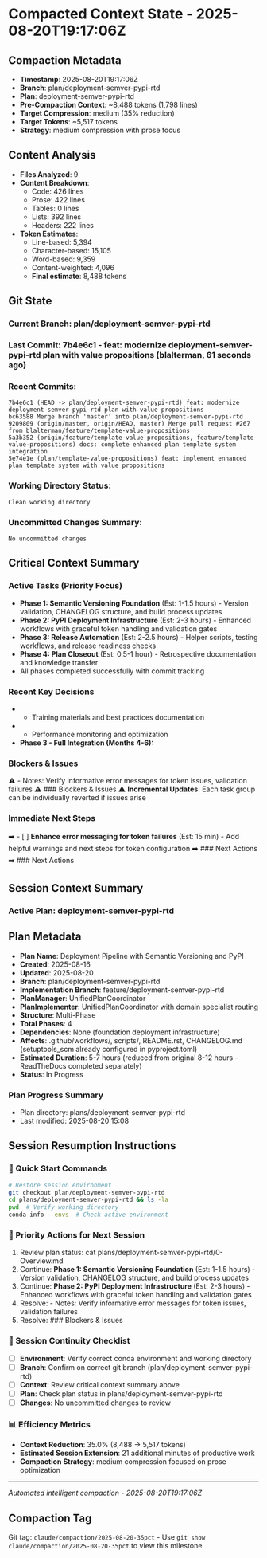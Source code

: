 # Compacted Context State - 2025-08-20T19:17:06Z

## Compaction Metadata
- **Timestamp**: 2025-08-20T19:17:06Z
- **Branch**: plan/deployment-semver-pypi-rtd
- **Plan**: deployment-semver-pypi-rtd
- **Pre-Compaction Context**: ~8,488 tokens (1,798 lines)
- **Target Compression**: medium (35% reduction)
- **Target Tokens**: ~5,517 tokens
- **Strategy**: medium compression with prose focus

## Content Analysis
- **Files Analyzed**: 9
- **Content Breakdown**: 
  - Code: 426 lines
  - Prose: 422 lines  
  - Tables: 0 lines
  - Lists: 392 lines
  - Headers: 222 lines
- **Token Estimates**:
  - Line-based: 5,394
  - Character-based: 15,105
  - Word-based: 9,359
  - Content-weighted: 4,096
  - **Final estimate**: 8,488 tokens

## Git State
### Current Branch: plan/deployment-semver-pypi-rtd
### Last Commit: 7b4e6c1 - feat: modernize deployment-semver-pypi-rtd plan with value propositions (blalterman, 61 seconds ago)

### Recent Commits:
```
7b4e6c1 (HEAD -> plan/deployment-semver-pypi-rtd) feat: modernize deployment-semver-pypi-rtd plan with value propositions
bc63588 Merge branch 'master' into plan/deployment-semver-pypi-rtd
9209809 (origin/master, origin/HEAD, master) Merge pull request #267 from blalterman/feature/template-value-propositions
5a3b352 (origin/feature/template-value-propositions, feature/template-value-propositions) docs: complete enhanced plan template system integration
5e74e1e (plan/template-value-propositions) feat: implement enhanced plan template system with value propositions
```

### Working Directory Status:
```
Clean working directory
```

### Uncommitted Changes Summary:
```
No uncommitted changes
```

## Critical Context Summary

### Active Tasks (Priority Focus)
- **Phase 1: Semantic Versioning Foundation** (Est: 1-1.5 hours) - Version validation, CHANGELOG structure, and build process updates
- **Phase 2: PyPI Deployment Infrastructure** (Est: 2-3 hours) - Enhanced workflows with graceful token handling and validation gates
- **Phase 3: Release Automation** (Est: 2-2.5 hours) - Helper scripts, testing workflows, and release readiness checks
- **Phase 4: Plan Closeout** (Est: 0.5-1 hour) - Retrospective documentation and knowledge transfer
- All phases completed successfully with commit tracking

### Recent Key Decisions
- - Training materials and best practices documentation
- - Performance monitoring and optimization
- **Phase 3 - Full Integration (Months 4-6):**

### Blockers & Issues
⚠️ - Notes: Verify informative error messages for token issues, validation failures
⚠️ ### Blockers & Issues
⚠️ **Incremental Updates**: Each task group can be individually reverted if issues arise

### Immediate Next Steps
➡️ - [ ] **Enhance error messaging for token failures** (Est: 15 min) - Add helpful warnings and next steps for token configuration
➡️ ### Next Actions
➡️ ### Next Actions

## Session Context Summary

### Active Plan: deployment-semver-pypi-rtd
## Plan Metadata
- **Plan Name**: Deployment Pipeline with Semantic Versioning and PyPI
- **Created**: 2025-08-16
- **Updated**: 2025-08-20
- **Branch**: plan/deployment-semver-pypi-rtd
- **Implementation Branch**: feature/deployment-semver-pypi-rtd
- **PlanManager**: UnifiedPlanCoordinator
- **PlanImplementer**: UnifiedPlanCoordinator with domain specialist routing
- **Structure**: Multi-Phase
- **Total Phases**: 4
- **Dependencies**: None (foundation deployment infrastructure)
- **Affects**: .github/workflows/, scripts/, README.rst, CHANGELOG.md (setuptools_scm already configured in pyproject.toml)
- **Estimated Duration**: 5-7 hours (reduced from original 8-12 hours - ReadTheDocs completed separately)
- **Status**: In Progress


### Plan Progress Summary
- Plan directory: plans/deployment-semver-pypi-rtd
- Last modified: 2025-08-20 15:08

## Session Resumption Instructions

### 🚀 Quick Start Commands
```bash
# Restore session environment
git checkout plan/deployment-semver-pypi-rtd
cd plans/deployment-semver-pypi-rtd && ls -la
pwd  # Verify working directory
conda info --envs  # Check active environment
```

### 🎯 Priority Actions for Next Session
1. Review plan status: cat plans/deployment-semver-pypi-rtd/0-Overview.md
2. Continue: **Phase 1: Semantic Versioning Foundation** (Est: 1-1.5 hours) - Version validation, CHANGELOG structure, and build process updates
3. Continue: **Phase 2: PyPI Deployment Infrastructure** (Est: 2-3 hours) - Enhanced workflows with graceful token handling and validation gates
4. Resolve: - Notes: Verify informative error messages for token issues, validation failures
5. Resolve: ### Blockers & Issues

### 🔄 Session Continuity Checklist
- [ ] **Environment**: Verify correct conda environment and working directory
- [ ] **Branch**: Confirm on correct git branch (plan/deployment-semver-pypi-rtd)
- [ ] **Context**: Review critical context summary above
- [ ] **Plan**: Check plan status in plans/deployment-semver-pypi-rtd
- [ ] **Changes**: No uncommitted changes to review

### 📊 Efficiency Metrics
- **Context Reduction**: 35.0% (8,488 → 5,517 tokens)
- **Estimated Session Extension**: 21 additional minutes of productive work
- **Compaction Strategy**: medium compression focused on prose optimization

---
*Automated intelligent compaction - 2025-08-20T19:17:06Z*

## Compaction Tag
Git tag: `claude/compaction/2025-08-20-35pct` - Use `git show claude/compaction/2025-08-20-35pct` to view this milestone
